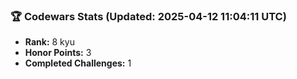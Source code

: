 ### 🏆 Codewars Stats (Updated: 2025-04-12 11:04:11 UTC)

- **Rank:** 8 kyu
- **Honor Points:** 3
- **Completed Challenges:** 1
